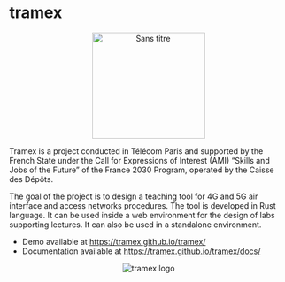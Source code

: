 # tramex

<div align="center">
<img width="204" height="192" alt="Sans titre" src="https://github.com/user-attachments/assets/e067993a-6474-4e88-96b0-58d230712cba" />
</div>

Tramex is a project conducted in Télécom Paris and supported by the French State under the Call for Expressions of Interest (AMI) “Skills and Jobs of the Future” of the France 2030 Program, operated by the Caisse des Dépôts.

The goal of the project is to design a teaching tool for 4G and 5G air interface and access networks procedures. The tool is developed in Rust language.
It can be used inside a web environment for the design of labs supporting lectures. It can also be used in a standalone environment.

- Demo available at <https://tramex.github.io/tramex/>
- Documentation available at <https://tramex.github.io/tramex/docs/>

<div align="center">

![tramex logo](tramex/assets/icon-256.png)

</div>